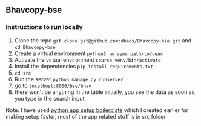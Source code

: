 ## Bhavcopy-bse

### Instructions to run locally

1. Clone the repo `git clone git@github.com:dbads/Bhavcopy-bse.git` and `cd Bhavcopy-bse`
2. Create a virtual environment `python3 -m venv path/to/venv`
3. Activate the virtual environment `source venv/bin/activate`
4. Install the dependencies `pip install requirements.txt`
5. `cd src`
6. Run the server `python manage.py runserver`
7. go to `localhost:8000/bse/bhav`
8. there won't be anything in the table initially, you see the data as soon as you type in the search input

Note: I have used [python app setup boilerplate](https://github.com/dbads/python-app-setup) which I created earlier for making setup faster, most of the app related stuff is in src folder
